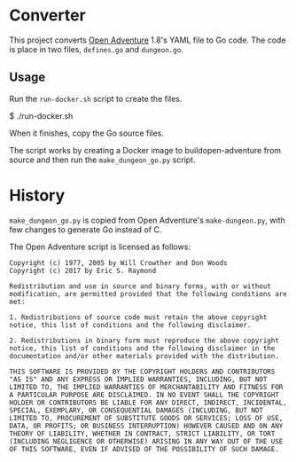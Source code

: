 # Converter

This project converts [Open Adventure](https://gitlab.com/esr/open-adventure) 1.8's YAML file to Go code.
The code is place in two files, `defines.go` and `dungeon.go`.

## Usage

Run the `run-docker.sh` script to create the files.

   $ ./run-docker.sh

When it finishes, copy the Go source files.

The script works by creating a Docker image to buildopen-adventure from source and then run the `make_dungeon_go.py` script.

# History

`make_dungeon_go.py` is copied from Open Adventure's `make-dungeon.py`, with few changes to generate Go instead of C.

The Open Adventure script is licensed as follows:

    Copyright (c) 1977, 2005 by Will Crowther and Don Woods
    Copyright (c) 2017 by Eric S. Raymond

    Redistribution and use in source and binary forms, with or without
    modification, are permitted provided that the following conditions are
    met:

    1. Redistributions of source code must retain the above copyright
    notice, this list of conditions and the following disclaimer.

    2. Redistributions in binary form must reproduce the above copyright
    notice, this list of conditions and the following disclaimer in the
    documentation and/or other materials provided with the distribution.

    THIS SOFTWARE IS PROVIDED BY THE COPYRIGHT HOLDERS AND CONTRIBUTORS
    "AS IS" AND ANY EXPRESS OR IMPLIED WARRANTIES, INCLUDING, BUT NOT
    LIMITED TO, THE IMPLIED WARRANTIES OF MERCHANTABILITY AND FITNESS FOR
    A PARTICULAR PURPOSE ARE DISCLAIMED. IN NO EVENT SHALL THE COPYRIGHT
    HOLDER OR CONTRIBUTORS BE LIABLE FOR ANY DIRECT, INDIRECT, INCIDENTAL,
    SPECIAL, EXEMPLARY, OR CONSEQUENTIAL DAMAGES (INCLUDING, BUT NOT
    LIMITED TO, PROCUREMENT OF SUBSTITUTE GOODS OR SERVICES; LOSS OF USE,
    DATA, OR PROFITS; OR BUSINESS INTERRUPTION) HOWEVER CAUSED AND ON ANY
    THEORY OF LIABILITY, WHETHER IN CONTRACT, STRICT LIABILITY, OR TORT
    (INCLUDING NEGLIGENCE OR OTHERWISE) ARISING IN ANY WAY OUT OF THE USE
    OF THIS SOFTWARE, EVEN IF ADVISED OF THE POSSIBILITY OF SUCH DAMAGE.

